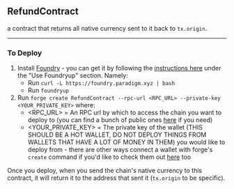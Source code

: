 ## RefundContract

a contract that returns all native currency sent to it back to `tx.origin`.

---

### To Deploy
1. Install [Foundry](https://book.getfoundry.sh/) - you can get it by following the [instructions here](https://book.getfoundry.sh/getting-started/installation) under the "Use Foundryup" section. Namely:
    - Run `curl -L https://foundry.paradigm.xyz | bash`
    - Run `foundryup`
2. Run `forge create RefundContract --rpc-url <RPC_URL> --private-key <YOUR_PRIVATE_KEY>` where:
    - <RPC_URL> = An RPC url by which to access the chain you want to deploy to (you can find a bunch of public ones [here](https://github.com/jk-labs-inc/jokerace/tree/staging/packages/react-app-revamp/config/wagmi/custom-chains) if you need)
    - <YOUR_PRIVATE_KEY> = The private key of the wallet (THIS SHOULD BE A HOT WALLET, DO NOT DEPLOY THINGS FROM WALLETS THAT HAVE A LOT OF MONEY IN THEM) you would like to deploy from - there are other ways connect a wallet with forge's `create` command if you'd like to check them out [here](https://book.getfoundry.sh/reference/forge/forge-create) too

Once you deploy, when you send the chain's native currency to this contract, it will return it to the address that sent it (`tx.origin` to be specific).
